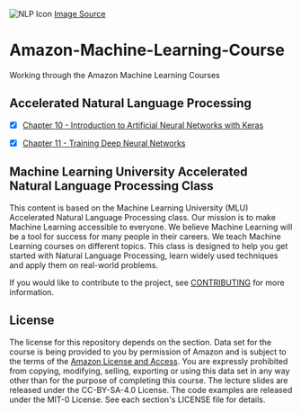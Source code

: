 ![NLP Icon](https://thumbor.forbes.com/thumbor/960x0/https%3A%2F%2Fblogs-images.forbes.com%2Fbernardmarr%2Ffiles%2F2019%2F06%2F5-Amazing-Examples-Of-Natural-Language-Processing-NLP-In-Practice-1200x639.jpg)
[Image Source](https://www.forbes.com/sites/bernardmarr/2019/06/03/5-amazing-examples-of-natural-language-processing-nlp-in-practice/#6dcffc4a1b30)

# Amazon-Machine-Learning-Course
Working through the Amazon Machine Learning Courses


 ## Accelerated Natural Language Processing
 
- [x] [Chapter 10 - Introduction to Artificial Neural Networks with Keras](https://github.com/Jadams29/Hands-On-Machine-Learning-with-Scikit-Learn-Keras-Tensorflow-2nd/tree/master/Chapter%2010%20-%20Introduction%20to%20Artificial%20Neural%20Networks%20with%20Keras)
- [x] [Chapter 11 - Training Deep Neural Networks](https://github.com/Jadams29/Hands-On-Machine-Learning-with-Scikit-Learn-Keras-Tensorflow-2nd/tree/master/Chapter%2011%20-%20Training%20Deep%20Neural%20Networks)


## Machine Learning University Accelerated Natural Language Processing Class

This content is based on the Machine Learning University (MLU) Accelerated Natural Language Processing class. Our mission is to make Machine Learning accessible to everyone. We believe Machine Learning will be a tool for success for many people in their careers. We teach Machine Learning courses on different topics. This class is designed to help you get started with Natural Language Processing, learn widely used techniques and apply them on real-world problems.

If you would like to contribute to the project, see [CONTRIBUTING](CONTRIBUTING.md) for more information.

## License

The license for this repository depends on the section.  Data set for the course is being provided to you by permission of Amazon and is subject to the terms of the [Amazon License and Access](https://www.amazon.com/gp/help/customer/display.html?nodeId=201909000). You are expressly prohibited from copying, modifying, selling, exporting or using this data set in any way other than for the purpose of completing this course. The lecture slides are released under the CC-BY-SA-4.0 License.  The code examples are released under the MIT-0 License. See each section's LICENSE file for details.
